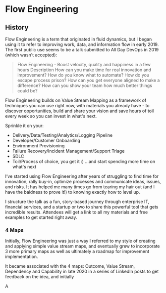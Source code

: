 # Flow Engineering

## History

Flow Engineering is a term that originated in fluid dynamics, but I began using it to refer to improving work, data, and information flow in early 2019. The first public use seems to be a talk submitted to All Day DevOps in 2019 (which wasn't accepted):

> Flow Engineering - Boost velocity, quality and happiness in a few hours
Description
How can you make time for real innovation and improvement? How do you know what to automate? How do you escape process prison? How can you get everyone aligned to make a difference? How can you show your team how much better things could be?

Flow Engineering builds on Value Stream Mapping as a framework of techniques you can use right now, with materials you already have - to discover opportunities, build and share your vision and save hours of toil every week so you can invest in what's next.

Sprinkle it on your:
- Delivery/Data/Testing/Analytics/Logging Pipeline
- Developer/Customer Onboarding
- Environment Provisioning
- Failure Recovery/Incident Management/Support Triage
- SDLC
- Toil/Process of choice, you get it :)
…and start spending more time on what's next

I’ve started using Flow Engineering after years of struggling to find time for innovation, rally buy-in, optimize processes and communicate ideas, issues, and risks. It has helped me many times go from tearing my hair out (and I have the baldness to prove it!) to knowing exactly how to level up.

I structure the talk as a fun, story-based journey through enterprise IT, financial services, and a startup or two to share this powerful tool that gets incredible results. Attendees will get a link to all my materials and free examples to get started right away.

### 4 Maps

Initially, Flow Engineering was just a way I referred to my style of creating and applying simple value stream maps, and eventually grew to incorporate 3 more primary maps as well as ultimately a roadmap for improvement implementation.



It became associated with the 4 maps: Outcome, Value Stream, Dependency and Capability in late 2020 in a series of LinkedIn posts to get feedback on the idea, and initially 

A
